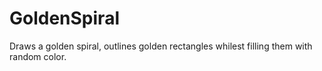 # GoldenSpiral
Draws a golden spiral, outlines golden rectangles whilest filling them with random color.

